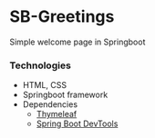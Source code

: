 # SB-Greetings
Simple welcome page in Springboot

### Technologies
- HTML, CSS
- Springboot framework
- Dependencies
  - [Thymeleaf](https://www.thymeleaf.org/)
  - [Spring Boot DevTools](https://docs.spring.io/spring-boot/docs/1.5.16.RELEASE/reference/html/using-boot-devtools.html)
